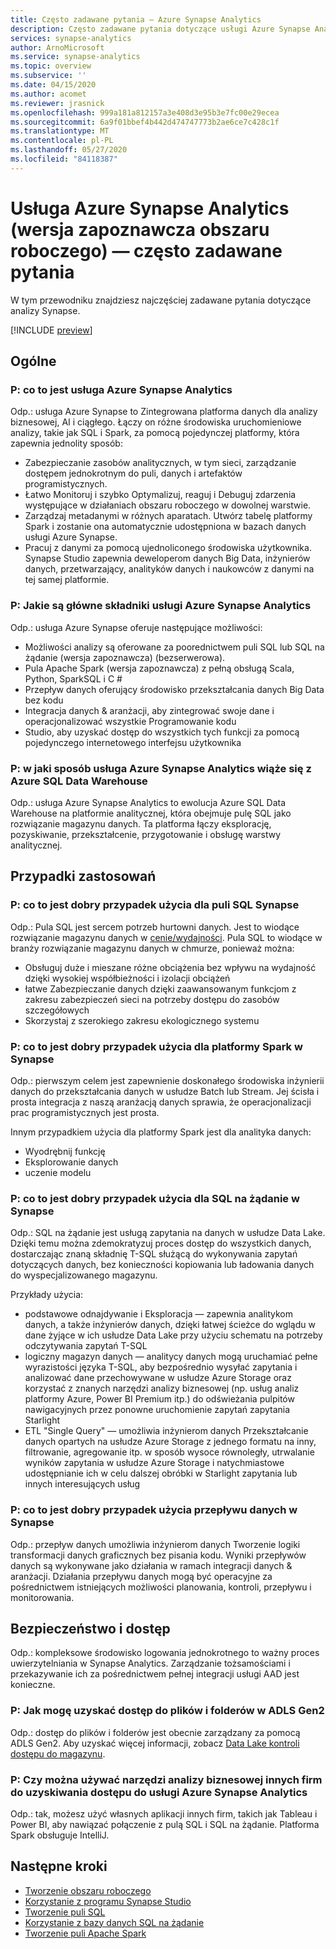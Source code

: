 ```yaml
---
title: Często zadawane pytania — Azure Synapse Analytics
description: Często zadawane pytania dotyczące usługi Azure Synapse Analytics
services: synapse-analytics
author: ArnoMicrosoft
ms.service: synapse-analytics
ms.topic: overview
ms.subservice: ''
ms.date: 04/15/2020
ms.author: acomet
ms.reviewer: jrasnick
ms.openlocfilehash: 999a181a812157a3e408d3e95b3e7fc00e29ecea
ms.sourcegitcommit: 6a9f01bbef4b442d474747773b2ae6ce7c428c1f
ms.translationtype: MT
ms.contentlocale: pl-PL
ms.lasthandoff: 05/27/2020
ms.locfileid: "84118387"
---
```

# <a name="azure-synapse-analytics-workspace-preview-frequently-asked-questions"></a>Usługa Azure Synapse Analytics (wersja zapoznawcza obszaru roboczego) — często zadawane pytania

W tym przewodniku znajdziesz najczęściej zadawane pytania dotyczące analizy Synapse.

[!INCLUDE [preview](includes/note-preview.md)]

## <a name="general"></a>Ogólne

### <a name="q-what-is-azure-synapse-analytics"></a>P: co to jest usługa Azure Synapse Analytics

Odp.: usługa Azure Synapse to Zintegrowana platforma danych dla analizy biznesowej, AI i ciągłego. Łączy on różne środowiska uruchomieniowe analizy, takie jak SQL i Spark, za pomocą pojedynczej platformy, która zapewnia jednolity sposób:

- Zabezpieczanie zasobów analitycznych, w tym sieci, zarządzanie dostępem jednokrotnym do puli, danych i artefaktów programistycznych.
- Łatwo Monitoruj i szybko Optymalizuj, reaguj i Debuguj zdarzenia występujące w działaniach obszaru roboczego w dowolnej warstwie.
- Zarządzaj metadanymi w różnych aparatach. Utwórz tabelę platformy Spark i zostanie ona automatycznie udostępniona w bazach danych usługi Azure Synapse.
- Pracuj z danymi za pomocą ujednoliconego środowiska użytkownika. Synapse Studio zapewnia deweloperom danych Big Data, inżynierów danych, przetwarzający, analityków danych i naukowców z danymi na tej samej platformie.

### <a name="q-what-are-the-main-components-of-azure-synapse-analytics"></a>P: Jakie są główne składniki usługi Azure Synapse Analytics

Odp.: usługa Azure Synapse oferuje następujące możliwości:

- Możliwości analizy są oferowane za poorednictwem puli SQL lub SQL na żądanie (wersja zapoznawcza) (bezserwerowa).
- Pula Apache Spark (wersja zapoznawcza) z pełną obsługą Scala, Python, SparkSQL i C #
- Przepływ danych oferujący środowisko przekształcania danych Big Data bez kodu
- Integracja danych & aranżacji, aby zintegrować swoje dane i operacjonalizować wszystkie Programowanie kodu
- Studio, aby uzyskać dostęp do wszystkich tych funkcji za pomocą pojedynczego internetowego interfejsu użytkownika

### <a name="q-how-does-azure-synapse-analytics-relate-to-azure-sql-data-warehouse"></a>P: w jaki sposób usługa Azure Synapse Analytics wiąże się z Azure SQL Data Warehouse

Odp.: usługa Azure Synapse Analytics to ewolucja Azure SQL Data Warehouse na platformie analitycznej, która obejmuje pulę SQL jako rozwiązanie magazynu danych. Ta platforma łączy eksplorację, pozyskiwanie, przekształcenie, przygotowanie i obsługę warstwy analitycznej.

## <a name="use-cases"></a>Przypadki zastosowań

### <a name="q-what-is-a-good-use-case-for-synapse-sql-pool"></a>P: co to jest dobry przypadek użycia dla puli SQL Synapse

Odp.: Pula SQL jest sercem potrzeb hurtowni danych. Jest to wiodące rozwiązanie magazynu danych w [cenie/wydajności](https://azure.microsoft.com/services/sql-data-warehouse/compare/). Pula SQL to wiodące w branży rozwiązanie magazynu danych w chmurze, ponieważ można:

- Obsługuj duże i mieszane różne obciążenia bez wpływu na wydajność dzięki wysokiej współbieżności i izolacji obciążeń
- łatwe Zabezpieczanie danych dzięki zaawansowanym funkcjom z zakresu zabezpieczeń sieci na potrzeby dostępu do zasobów szczegółowych
- Skorzystaj z szerokiego zakresu ekologicznego systemu

### <a name="q-what-is-a-good-use-case-for-spark-in-synapse"></a>P: co to jest dobry przypadek użycia dla platformy Spark w Synapse

Odp.: pierwszym celem jest zapewnienie doskonałego środowiska inżynierii danych do przekształcania danych w usłudze Batch lub Stream. Jej ścisła i prosta integracja z naszą aranżacją danych sprawia, że operacjonalizacji prac programistycznych jest prosta.

Innym przypadkiem użycia dla platformy Spark jest dla analityka danych:

- Wyodrębnij funkcję
- Eksplorowanie danych
- uczenie modelu

### <a name="q-what-is-a-good-use-case-for-sql-on-demand-in-synapse"></a>P: co to jest dobry przypadek użycia dla SQL na żądanie w Synapse

Odp.: SQL na żądanie jest usługą zapytania na danych w usłudze Data Lake. Dzięki temu można zdemokratyzuj proces dostęp do wszystkich danych, dostarczając znaną składnię T-SQL służącą do wykonywania zapytań dotyczących danych, bez konieczności kopiowania lub ładowania danych do wyspecjalizowanego magazynu.

Przykłady użycia:

- podstawowe odnajdywanie i Eksploracja — zapewnia analitykom danych, a także inżynierów danych, dzięki łatwej ścieżce do wglądu w dane żyjące w ich usłudze Data Lake przy użyciu schematu na potrzeby odczytywania zapytań T-SQL
- logiczny magazyn danych — analitycy danych mogą uruchamiać pełne wyrazistości języka T-SQL, aby bezpośrednio wysyłać zapytania i analizować dane przechowywane w usłudze Azure Storage oraz korzystać z znanych narzędzi analizy biznesowej (np. usług analiz platformy Azure, Power BI Premium itp.) do odświeżania pulpitów nawigacyjnych przez ponowne uruchomienie zapytań zapytania Starlight
- ETL "Single Query" — umożliwia inżynierom danych Przekształcanie danych opartych na usłudze Azure Storage z jednego formatu na inny, filtrowanie, agregowanie itp. w sposób wysoce równoległy, utrwalanie wyników zapytania w usłudze Azure Storage i natychmiastowe udostępnianie ich w celu dalszej obróbki w Starlight zapytania lub innych interesujących usług

### <a name="q-what-is-a-good-use-case-for-data-flow-in-synapse"></a>P: co to jest dobry przypadek użycia przepływu danych w Synapse

Odp.: przepływ danych umożliwia inżynierom danych Tworzenie logiki transformacji danych graficznych bez pisania kodu. Wyniki przepływów danych są wykonywane jako działania w ramach integracji danych & aranżacji. Działania przepływu danych mogą być operacyjne za pośrednictwem istniejących możliwości planowania, kontroli, przepływu i monitorowania.

## <a name="security-and-access"></a>Bezpieczeństwo i dostęp

Odp.: kompleksowe środowisko logowania jednokrotnego to ważny proces uwierzytelniania w Synapse Analytics. Zarządzanie tożsamościami i przekazywanie ich za pośrednictwem pełnej integracji usługi AAD jest konieczne.

### <a name="q-how-do-i-get-access-to-files-and-folders-in-the-adls-gen2"></a>P: Jak mogę uzyskać dostęp do plików i folderów w ADLS Gen2

Odp.: dostęp do plików i folderów jest obecnie zarządzany za pomocą ADLS Gen2. Aby uzyskać więcej informacji, zobacz [Data Lake kontroli dostępu do magazynu](../storage/blobs/data-lake-storage-access-control.md?toc=/azure/synapse-analytics/toc.json&bc=/azure/synapse-analytics/breadcrumb/toc.json).

### <a name="q-can-i-use-third-party-business-intelligence-tools-to-access-azure-synapse-analytics"></a>P: Czy można używać narzędzi analizy biznesowej innych firm do uzyskiwania dostępu do usługi Azure Synapse Analytics

Odp.: tak, możesz użyć własnych aplikacji innych firm, takich jak Tableau i Power BI, aby nawiązać połączenie z pulą SQL i SQL na żądanie. Platforma Spark obsługuje IntelliJ.

## <a name="next-steps"></a>Następne kroki

- [Tworzenie obszaru roboczego](quickstart-create-workspace.md)
- [Korzystanie z programu Synapse Studio](quickstart-synapse-studio.md)
- [Tworzenie puli SQL](quickstart-create-sql-pool-portal.md)
- [Korzystanie z bazy danych SQL na żądanie](quickstart-sql-on-demand.md)
- [Tworzenie puli Apache Spark](quickstart-create-apache-spark-pool-portal.md) 
